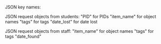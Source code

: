 JSON key names:


JSON request objects from students:
"PID" for PIDs
"item_name" for object names
"tags" for tags
"date_lost" for date lost

JSON request objects from staff:
"item_name" for object names
"tags" for tags
"date_found"
